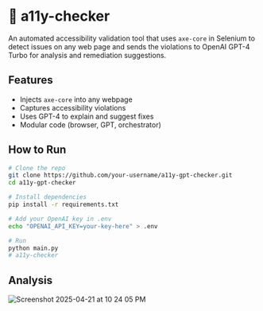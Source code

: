 # 🧪 a11y-checker

An automated accessibility validation tool that uses `axe-core` in Selenium to detect issues on any web page and sends the violations to OpenAI GPT-4 Turbo for analysis and remediation suggestions.

## Features
- Injects `axe-core` into any webpage
- Captures accessibility violations
- Uses GPT-4 to explain and suggest fixes
- Modular code (browser, GPT, orchestrator)

## How to Run

```bash
# Clone the repo
git clone https://github.com/your-username/a11y-gpt-checker.git
cd a11y-gpt-checker

# Install dependencies
pip install -r requirements.txt

# Add your OpenAI key in .env
echo "OPENAI_API_KEY=your-key-here" > .env

# Run
python main.py
# a11y-checker

```

## Analysis
![Screenshot 2025-04-21 at 10 24 05 PM](https://github.com/user-attachments/assets/202c435d-c2af-42b0-86c8-1426e57833c3)
